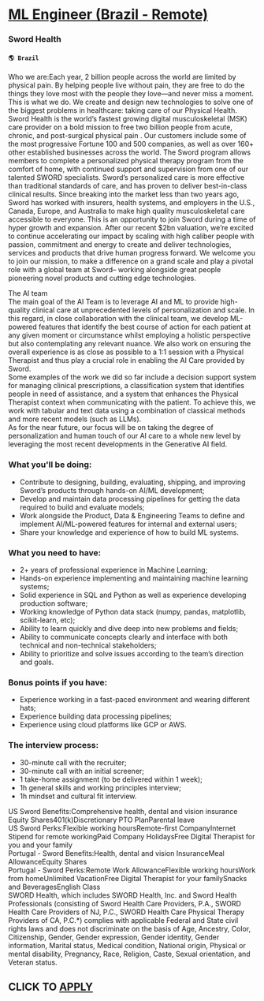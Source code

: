 # [ML Engineer (Brazil - Remote)](https://www.remotewlb.com/apply/ml-engineer-brazil-remote-55412)  
### Sword Health  
#### `🌎 Brazil`  
Who we are:Each year, 2 billion people across the world are limited by physical pain. By helping people live without pain, they are free to do the things they love most with the people they love—and never miss a moment. This is what we do. We create and design new technologies to solve one of the biggest problems in healthcare: taking care of our Physical Health. Sword Health is the world’s fastest growing digital musculoskeletal (MSK) care provider on a bold mission to free two billion people from acute, chronic, and post-surgical physical pain . Our customers include some of the most progressive Fortune 100 and 500 companies, as well as over 160+ other established businesses across the world. The Sword program allows members to complete a personalized physical therapy program from the comfort of home, with continued support and supervision from one of our talented SWORD specialists. Sword’s personalized care is more effective than traditional standards of care, and has proven to
deliver best-in-class clinical results. Since breaking into the market less than two years ago, Sword has worked with insurers, health systems, and employers in the U.S., Canada, Europe, and Australia to make high quality musculoskeletal care accessible to everyone. This is an opportunity to join Sword during a time of hyper growth and expansion. After our recent $2bn valuation, we’re excited to continue accelerating our impact by scaling with high caliber people with passion, commitment and energy to create and deliver technologies, services and products that drive human progress forward. We welcome you to join our mission, to make a difference on a grand scale and play a pivotal role with a global team at Sword– working alongside great people pioneering novel products and cutting edge technologies.  
  
  
  
The AI team  
The main goal of the AI Team is to leverage AI and ML to provide high-quality clinical care at unprecedented levels of personalization and scale. In this regard, in close collaboration with the clinical team, we develop ML-powered features that identify the best course of action for each patient at any given moment or circumstance whilst employing a holistic perspective but also contemplating any relevant nuance. We also work on ensuring the overall experience is as close as possible to a 1:1 session with a Physical Therapist and thus play a crucial role in enabling the AI Care provided by Sword.  
Some examples of the work we did so far include a decision support system for managing clinical prescriptions, a classification system that identifies people in need of assistance, and a system that enhances the Physical Therapist context when communicating with the patient. To achieve this, we work with tabular and text data using a combination of classical methods and more recent models (such as LLMs).  
As for the near future, our focus will be on taking the degree of personalization and human touch of our AI care to a whole new level by leveraging the most recent developments in the Generative AI field.

### What you'll be doing:

  * Contribute to designing, building, evaluating, shipping, and improving Sword’s products through hands-on AI/ML development;
  * Develop and maintain data processing pipelines for getting the data required to build and evaluate models;
  * Work alongside the Product, Data & Engineering Teams to define and implement AI/ML-powered features for internal and external users;
  * Share your knowledge and experience of how to build ML systems.

### What you need to have:

  * 2+ years of professional experience in Machine Learning;
  * Hands-on experience implementing and maintaining machine learning systems;
  * Solid experience in SQL and Python as well as experience developing production software;
  * Working knowledge of Python data stack (numpy, pandas, matplotlib, scikit-learn, etc);
  * Ability to learn quickly and dive deep into new problems and fields;
  * Ability to communicate concepts clearly and interface with both technical and non-technical stakeholders;
  * Ability to prioritize and solve issues according to the team’s direction and goals.

### Bonus points if you have:

  * Experience working in a fast-paced environment and wearing different hats;
  * Experience building data processing pipelines;
  * Experience using cloud platforms like GCP or AWS.

### The interview process:

  * 30-minute call with the recruiter;
  * 30-minute call with an initial screener;
  * 1 take-home assignment (to be delivered within 1 week);
  * 1h general skills and working principles interview;
  * 1h mindset and cultural fit interview.

US Sword Benefits:Comprehensive health, dental and vision insurance Equity Shares401(k)Discretionary PTO PlanParental leave  
US Sword Perks:Flexible working hoursRemote-first CompanyInternet Stipend for remote workingPaid Company HolidaysFree Digital Therapist for you and your family  
Portugal - Sword Benefits:Health, dental and vision InsuranceMeal AllowanceEquity Shares  
Portugal - Sword Perks:Remote Work AllowanceFlexible working hoursWork from homeUnlimited VacationFree Digital Therapist for your familySnacks and BeveragesEnglish Class  
SWORD Health, which includes SWORD Health, Inc. and Sword Health Professionals (consisting of Sword Health Care Providers, P.A., SWORD Health Care Providers of NJ, P.C., SWORD Health Care Physical Therapy Providers of CA, P.C.*) complies with applicable Federal and State civil rights laws and does not discriminate on the basis of Age, Ancestry, Color, Citizenship, Gender, Gender expression, Gender identity, Gender information, Marital status, Medical condition, National origin, Physical or mental disability, Pregnancy, Race, Religion, Caste, Sexual orientation, and Veteran status.  
  
## CLICK TO [APPLY](https://www.remotewlb.com/apply/ml-engineer-brazil-remote-55412)

